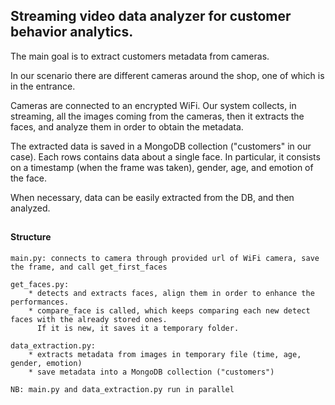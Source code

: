 ## Streaming video data analyzer for customer behavior analytics.


The main goal is to extract customers metadata from cameras. 

In our scenario there are different cameras around the shop, one of which is in the entrance.

Cameras are connected to an encrypted WiFi. Our system collects, in streaming, all the images coming from the cameras, then it extracts the faces, and analyze them in order to obtain the metadata. 

The extracted data is saved in a MongoDB collection ("customers" in our case). Each rows contains data about a single face. In particular, it consists on a timestamp (when the frame was taken), gender, age, and emotion of the face.

When necessary, data can be easily extracted from the DB, and then analyzed.

##
#### Structure

    main.py: connects to camera through provided url of WiFi camera, save the frame, and call get_first_faces

    get_faces.py: 
        * detects and extracts faces, align them in order to enhance the performances. 
        * compare_face is called, which keeps comparing each new detect faces with the already stored ones. 
          If it is new, it saves it a temporary folder.

    data_extraction.py: 
        * extracts metadata from images in temporary file (time, age, gender, emotion)
        * save metadata into a MongoDB collection ("customers")

    NB: main.py and data_extraction.py run in parallel



